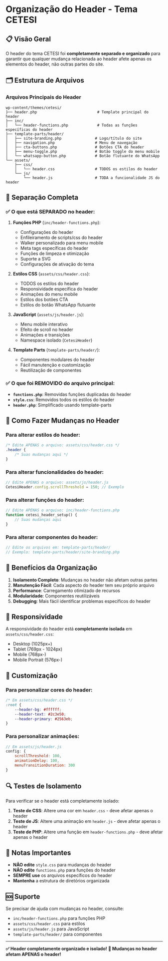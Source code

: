 # Organização do Header - Tema CETESI

## 📋 Visão Geral

O header do tema CETESI foi **completamente separado e organizado** para garantir que qualquer mudança relacionada ao header afete apenas os elementos do header, não outras partes do site.

## 🗂️ Estrutura de Arquivos

### Arquivos Principais do Header

```
wp-content/themes/cetesi/
├── header.php                           # Template principal do header
├── inc/
│   └── header-functions.php             # Todas as funções específicas do header
├── template-parts/header/
│   ├── site-branding.php               # Logo/título do site
│   ├── navigation.php                  # Menu de navegação
│   ├── cta-buttons.php                 # Botões CTA do header
│   ├── menu-toggle.php                 # Botão toggle do menu mobile
│   └── whatsapp-button.php             # Botão flutuante do WhatsApp
└── assets/
    ├── css/
    │   └── header.css                  # TODOS os estilos do header
    └── js/
        └── header.js                   # TODA a funcionalidade JS do header
```

## 🎯 Separação Completa

### ✅ O que está SEPARADO no header:

1. **Funções PHP** (`inc/header-functions.php`):
   - Configurações do header
   - Enfileiramento de scripts/css do header
   - Walker personalizado para menu mobile
   - Meta tags específicas do header
   - Funções de limpeza e otimização
   - Suporte a SVG
   - Configurações de ativação do tema

2. **Estilos CSS** (`assets/css/header.css`):
   - TODOS os estilos do header
   - Responsividade específica do header
   - Animações do menu mobile
   - Estilos dos botões CTA
   - Estilos do botão WhatsApp flutuante

3. **JavaScript** (`assets/js/header.js`):
   - Menu mobile interativo
   - Efeito de scroll no header
   - Animações e transições
   - Namespace isolado (`CetesiHeader`)

4. **Template Parts** (`template-parts/header/`):
   - Componentes modulares do header
   - Fácil manutenção e customização
   - Reutilização de componentes

### ✅ O que foi REMOVIDO do arquivo principal:

- **`functions.php`**: Removidas funções duplicadas do header
- **`style.css`**: Removidos todos os estilos do header
- **`header.php`**: Simplificado usando template-parts

## 🔧 Como Fazer Mudanças no Header

### Para alterar estilos do header:
```css
/* Edite APENAS o arquivo: assets/css/header.css */
.header {
    /* Suas mudanças aqui */
}
```

### Para alterar funcionalidades do header:
```javascript
// Edite APENAS o arquivo: assets/js/header.js
CetesiHeader.config.scrollThreshold = 150; // Exemplo
```

### Para alterar funções do header:
```php
// Edite APENAS o arquivo: inc/header-functions.php
function cetesi_header_setup() {
    // Suas mudanças aqui
}
```

### Para alterar componentes do header:
```php
// Edite os arquivos em: template-parts/header/
// Exemplo: template-parts/header/site-branding.php
```

## 🚀 Benefícios da Organização

1. **Isolamento Completo**: Mudanças no header não afetam outras partes
2. **Manutenção Fácil**: Cada aspecto do header tem seu próprio arquivo
3. **Performance**: Carregamento otimizado de recursos
4. **Modularidade**: Componentes reutilizáveis
5. **Debugging**: Mais fácil identificar problemas específicos do header

## 📱 Responsividade

A responsividade do header está **completamente isolada** em `assets/css/header.css`:

- Desktop (1025px+)
- Tablet (769px - 1024px)
- Mobile (768px-)
- Mobile Portrait (576px-)

## 🎨 Customização

### Para personalizar cores do header:
```css
/* Em assets/css/header.css */
:root {
    --header-bg: #ffffff;
    --header-text: #2c3e50;
    --header-primary: #2563eb;
}
```

### Para personalizar animações:
```javascript
// Em assets/js/header.js
config: {
    scrollThreshold: 100,
    animationDelay: 100,
    menuTransitionDuration: 300
}
```

## 🔍 Testes de Isolamento

Para verificar se o header está completamente isolado:

1. **Teste de CSS**: Altere uma cor em `header.css` - deve afetar apenas o header
2. **Teste de JS**: Altere uma animação em `header.js` - deve afetar apenas o header
3. **Teste de PHP**: Altere uma função em `header-functions.php` - deve afetar apenas o header

## 📝 Notas Importantes

- **NÃO edite** `style.css` para mudanças do header
- **NÃO edite** `functions.php` para funções do header
- **SEMPRE use** os arquivos específicos do header
- **Mantenha** a estrutura de diretórios organizada

## 🆘 Suporte

Se precisar de ajuda com mudanças no header, consulte:
- `inc/header-functions.php` para funções PHP
- `assets/css/header.css` para estilos
- `assets/js/header.js` para JavaScript
- `template-parts/header/` para componentes

---

**✅ Header completamente organizado e isolado!**
**🎯 Mudanças no header afetam APENAS o header!**
